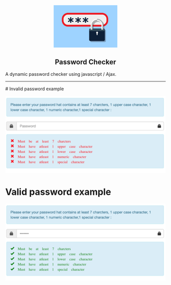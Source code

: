 <div align="center">
  
<img src="password-big.png" width="200" alt="TruckMe Logo" />
<h2>Password Checker</h2>

</div>

A dynamic password checker using javascript / Ajax.

<hr>
# Invalid password example

![alt example-errors](invalid.png)

# Valid password example

![alt example-errors](valid.png)
